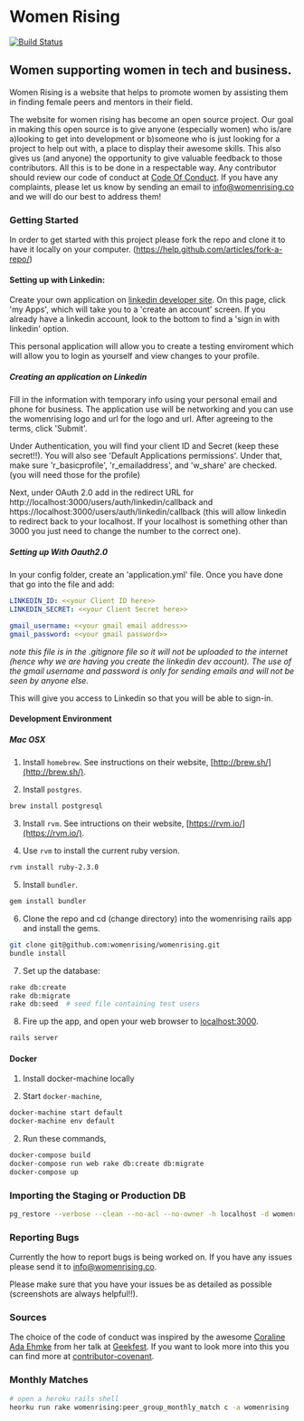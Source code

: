 # Women Rising
[![Build Status](https://travis-ci.org/womenrising/womenrising.svg?branch=master)](https://travis-ci.org/womenrising/womenrising)

## Women supporting women in tech and business.

Women Rising is a website that helps to promote women by assisting them in
finding female peers and mentors in their field.

The website for women rising has become an open source project. Our goal in
making this open source is to give anyone (especially women) who is/are a)looking to
get into development or b)someone who is just looking for a project to help out
with, a place to display their awesome skills. This also gives us (and anyone) the opportunity to give valuable feedback
to those contributors. All this is to be done in a respectable way. Any
contributor should review our code of conduct at
[Code Of Conduct](https://github.com/kma3a/womenrising/blob/master/CODE_OF_CONDUCT.md).
If you have any complaints, please let us know by sending an email to
info@womenrising.co and we will do our best to address them!

### Getting Started
In order to get started with this project please fork the repo and clone it to
have it locally on your computer. (https://help.github.com/articles/fork-a-repo/)

#### Setting up with Linkedin:

Create your own application on
[linkedin developer site](https://developer.linkedin.com/). On this page, click
'my Apps', which will take you to a 'create an account' screen. If you already have
a linkedin account, look to the bottom to find a 'sign in with linkedin' option.

This personal application will allow you to create a testing enviroment which
will allow you to login as yourself and view changes to your profile.

##### Creating an application on Linkedin

Fill in the information with temporary info using your personal email and phone
for business. The application use will be networking and you can use the
womenrising logo and url for the logo and url. After agreeing
to the terms, click 'Submit'.

Under Authentication, you will find your client ID and Secret (keep these
secret!!). You will also see 'Default Applications permissions'. Under that,
make sure 'r\_basicprofile', 'r\_emailaddress', and 'w\_share' are checked. (you will need those
for the profile)

Next, under OAuth 2.0 add in the redirect URL for
http://localhost:3000/users/auth/linkedin/callback and
https://localhost:3000/users/auth/linkedin/callback (this will allow linkedin
to redirect back to your localhost. If your localhost is something other
than 3000 you just need to change the number to the correct one).

##### Setting up With Oauth2.0

In your config folder, create an 'application.yml' file.  Once you have done that go into
the file and add:

```yaml
LINKEDIN_ID: <<your Client ID here>>
LINKEDIN_SECRET: <<your Client Secret here>>

gmail_username: <<your gmail email address>>
gmail_password: <<your gmail password>>
```

*note this file is in the .gitignore file so it will not be uploaded to the
internet (hence why we are having you create the linkedin dev account). The use
of the gmail username and password is only for sending emails and will not be
seen by anyone else.*

This will give you access to Linkedin so that you will be able to sign-in.

#### Development Environment

##### Mac OSX

1. Install `homebrew`. See instructions on their website,
[http://brew.sh/](http://brew.sh/).

2. Install `postgres`.

  ```sh
  brew install postgresql
  ```

3. Install `rvm`. See intructions on their website,
[https://rvm.io/](https://rvm.io/).

4. Use `rvm` to install the current ruby version.

  ```sh
  rvm install ruby-2.3.0
  ```

5. Install `bundler`.

  ```sh
  gem install bundler
  ```

6. Clone the repo and cd (change directory) into the womenrising rails app and
install the gems.

  ```sh
  git clone git@github.com:womenrising/womenrising.git
  bundle install
  ```

7. Set up the database:

  ```sh
  rake db:create
  rake db:migrate
  rake db:seed  # seed file containing test users
  ```

8. Fire up the app, and open your web browser to
[localhost:3000](http://localhost:3000).

  ```sh
  rails server
  ```


#### Docker

1. Install docker-machine locally

2. Start `docker-machine`,

  ```sh
  docker-machine start default
  docker-machine env default
  ```

2. Run these commands,
  ```sh
  docker-compose build
  docker-compose run web rake db:create db:migrate
  docker-compose up
  ```

### Importing the Staging or Production DB

```sh
pg_restore --verbose --clean --no-acl --no-owner -h localhost -d womenrising_development ./db/backup-2016-01-14.dump
```

### Reporting Bugs

Currently the how to report bugs is being worked on. If you have any issues
please send it to info@womenrising.co.

Please make sure that you have your issues be as detailed as possible
(screenshots are always helpful!!).

### Sources

The choice of the code of conduct was inspired by the awesome
[Coraline Ada Ehmke](https://github.com/CoralineAda) from her talk at
[Geekfest](https://vimeo.com/101449990). If you want to look more into this you
can find more at [contributor-covenant](http://contributor-covenant.org/).


### Monthly Matches

```sh
# open a heroku rails shell
heorku run rake womenrising:peer_group_monthly_match c -a womenrising
```
